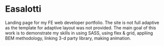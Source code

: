 # Easalotti
Landing page for my FE web developer portfolio.
The site is not full adaptive as the template for adaptive layout was not provided.
The main goal of this work is to demonstrate my skills in using SASS, using flex & grid,
appliing BEM methodology, linking 3-d party library, making animation.
